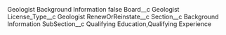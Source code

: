 <?xml version="1.0" encoding="UTF-8"?>
<CustomMetadata xmlns="http://soap.sforce.com/2006/04/metadata" xmlns:xsi="http://www.w3.org/2001/XMLSchema-instance" xmlns:xsd="http://www.w3.org/2001/XMLSchema">
    <label>Geologist Background Information</label>
    <protected>false</protected>
    <values>
        <field>Board__c</field>
        <value xsi:type="xsd:string">Geologist</value>
    </values>
    <values>
        <field>License_Type__c</field>
        <value xsi:type="xsd:string">Geologist</value>
    </values>
    <values>
        <field>RenewOrReinstate__c</field>
        <value xsi:nil="true"/>
    </values>
    <values>
        <field>Section__c</field>
        <value xsi:type="xsd:string">Background Information</value>
    </values>
    <values>
        <field>SubSection__c</field>
        <value xsi:type="xsd:string">Qualifying Education,Qualifying Experience</value>
    </values>
</CustomMetadata>
